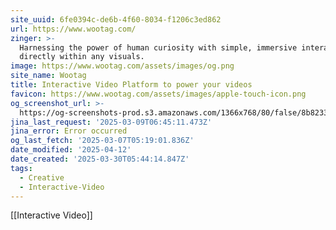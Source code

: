 ```yaml
---
site_uuid: 6fe0394c-de6b-4f60-8034-f1206c3ed862
url: https://www.wootag.com/
zinger: >-
  Harnessing the power of human curiosity with simple, immersive interactions,
  directly within any visuals.
image: https://www.wootag.com/assets/images/og.png
site_name: Wootag
title: Interactive Video Platform to power your videos
favicon: https://www.wootag.com/assets/images/apple-touch-icon.png
og_screenshot_url: >-
  https://og-screenshots-prod.s3.amazonaws.com/1366x768/80/false/8b823376178ec491af93605c44917c66d41590cc5222772ddd9f24476ea9cf6f.jpeg
jina_last_request: '2025-03-09T06:45:11.473Z'
jina_error: Error occurred
og_last_fetch: '2025-03-07T05:19:01.836Z'
date_modified: '2025-04-12'
date_created: '2025-03-30T05:44:14.847Z'
tags:
  - Creative
  - Interactive-Video
---
```




















[[Interactive Video]]

